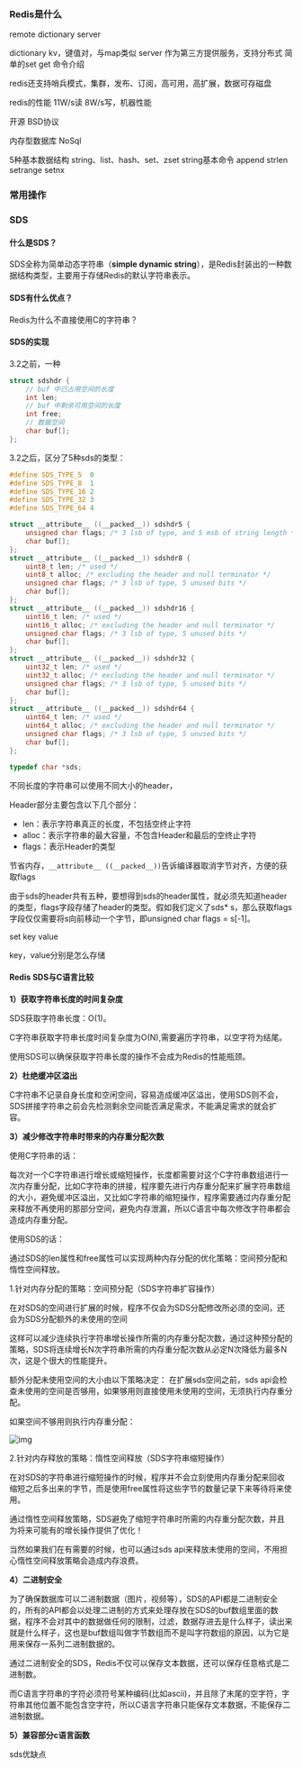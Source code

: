 ### Redis是什么

remote dictionary server

dictionary
	kv，键值对，与map类似
server
	作为第三方提供服务，支持分布式
简单的set get 命令介绍

redis还支持哨兵模式，集群，发布、订阅，高可用，高扩展，数据可存磁盘

redis的性能  11W/s读 8W/s写，机器性能

开源 BSD协议

内存型数据库 NoSql

5种基本数据结构 string、list、hash、set、zset
string基本命令 append strlen setrange setnx

### 常用操作

### SDS

#### 什么是SDS？

SDS全称为简单动态字符串（**simple dynamic string**），是Redis封装出的一种数据结构类型，主要用于存储Redis的默认字符串表示。

#### SDS有什么优点？

Redis为什么不直接使用C的字符串？

#### SDS的实现

3.2之前，一种

```c
struct sdshdr {
    // buf 中已占用空间的长度
    int len;
    // buf 中剩余可用空间的长度
    int free;
    // 数据空间
    char buf[];
};
```

3.2之后，区分了5种sds的类型：

```c
#define SDS_TYPE_5  0
#define SDS_TYPE_8  1
#define SDS_TYPE_16 2
#define SDS_TYPE_32 3
#define SDS_TYPE_64 4
```

```c
struct __attribute__ ((__packed__)) sdshdr5 {
    unsigned char flags; /* 3 lsb of type, and 5 msb of string length */
    char buf[];
};
struct __attribute__ ((__packed__)) sdshdr8 {
    uint8_t len; /* used */
    uint8_t alloc; /* excluding the header and null terminator */
    unsigned char flags; /* 3 lsb of type, 5 unused bits */
    char buf[];
};
struct __attribute__ ((__packed__)) sdshdr16 {
    uint16_t len; /* used */
    uint16_t alloc; /* excluding the header and null terminator */
    unsigned char flags; /* 3 lsb of type, 5 unused bits */
    char buf[];
};
struct __attribute__ ((__packed__)) sdshdr32 {
    uint32_t len; /* used */
    uint32_t alloc; /* excluding the header and null terminator */
    unsigned char flags; /* 3 lsb of type, 5 unused bits */
    char buf[];
};
struct __attribute__ ((__packed__)) sdshdr64 {
    uint64_t len; /* used */
    uint64_t alloc; /* excluding the header and null terminator */
    unsigned char flags; /* 3 lsb of type, 5 unused bits */
    char buf[];
};
```

```c
typedef char *sds;
```

不同长度的字符串可以使用不同大小的header，



Header部分主要包含以下几个部分：

- len：表示字符串真正的长度，不包括空终止字符
- alloc：表示字符串的最大容量，不包含Header和最后的空终止字符
- flags：表示Header的类型



节省内存，```__attribute__ ((__packed__))```告诉编译器取消字节对齐，方便的获取flags

由于sds的header共有五种，要想得到sds的header属性，就必须先知道header的类型，flags字段存储了header的类型。假如我们定义了sds* s，那么获取flags字段仅仅需要将s向前移动一个字节，即unsigned char flags = s[-1]。



set key value

key，value分别是怎么存储



#### Redis SDS与C语言比较

**1）获取字符串长度的时间复杂度**

SDS获取字符串长度：O(1)。

C字符串获取字符串长度时间复杂度为O(N),需要遍历字符串，以空字符为结尾。

使用SDS可以确保获取字符串长度的操作不会成为Redis的性能瓶颈。

**2）杜绝缓冲区溢出**

C字符串不记录自身长度和空闲空间，容易造成缓冲区溢出，使用SDS则不会，SDS拼接字符串之前会先检测剩余空间能否满足需求，不能满足需求的就会扩容。

**3）减少修改字符串时带来的内存重分配次数**

使用C字符串的话：

每次对一个C字符串进行增长或缩短操作，长度都需要对这个C字符串数组进行一次内存重分配，比如C字符串的拼接，程序要先进行内存重分配来扩展字符串数组的大小，避免缓冲区溢出，又比如C字符串的缩短操作，程序需要通过内存重分配来释放不再使用的那部分空间，避免内存泄漏，所以C语言中每次修改字符串都会造成内存重分配。

使用SDS的话：

通过SDS的len属性和free属性可以实现两种内存分配的优化策略：空间预分配和惰性空间释放。

1.针对内存分配的策略：空间预分配（SDS字符串扩容操作）

在对SDS的空间进行扩展的时候，程序不仅会为SDS分配修改所必须的空间，还会为SDS分配额外的未使用的空间

这样可以减少连续执行字符串增长操作所需的内存重分配次数，通过这种预分配的策略，SDS将连续增长N次字符串所需的内存重分配次数从必定N次降低为最多N次，这是个很大的性能提升。

额外分配未使用空间的大小由以下策略决定：
在扩展sds空间之前，sds api会检查未使用的空间是否够用，如果够用则直接使用未使用的空间，无须执行内存重分配。

如果空间不够用则执行内存重分配：

![img](https://img2020.cnblogs.com/blog/1477786/202006/1477786-20200606160640123-1895539316.jpg)

2.针对内存释放的策略：惰性空间释放（SDS字符串缩短操作）

在对SDS的字符串进行缩短操作的时候，程序并不会立刻使用内存重分配来回收缩短之后多出来的字节，而是使用free属性将这些字节的数量记录下来等待将来使用。

通过惰性空间释放策略，SDS避免了缩短字符串时所需的内存重分配次数，并且为将来可能有的增长操作提供了优化！

当然如果我们在有需要的时候，也可以通过sds api来释放未使用的空间，不用担心惰性空间释放策略会造成内存浪费。

**4）二进制安全**

为了确保数据库可以二进制数据（图片，视频等），SDS的API都是二进制安全的，所有的API都会以处理二进制的方式来处理存放在SDS的buf数组里面的数据，程序不会对其中的数据做任何的限制，过滤，数据存进去是什么样子，读出来就是什么样子，这也是buf数组叫做字节数组而不是叫字符数组的原因，以为它是用来保存一系列二进制数据的。

通过二进制安全的SDS，Redis不仅可以保存文本数据，还可以保存任意格式是二进制数。

而C语言字符串的字符必须符号某种编码(比如ascii)，并且除了末尾的空字符，字符串其他位置不能包含空字符，所以C语言字符串只能保存文本数据，不能保存二进制数据。

**5）兼容部分c语言函数**



sds优缺点
